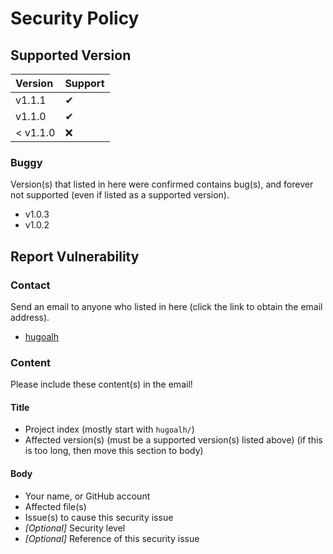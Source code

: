 # Security Policy

## Supported Version

| **Version** | **Support** |
|:----|:----|
| v1.1.1 | ✔ |
| v1.1.0 | ✔ |
| < v1.1.0 | ❌ |

### Buggy

Version(s) that listed in here were confirmed contains bug(s), and forever not supported (even if listed as a supported version).

- v1.0.3
- v1.0.2

## Report Vulnerability

### Contact

Send an email to anyone who listed in here (click the link to obtain the email address).

- [hugoalh](https://github.com/hugoalh)

### Content

Please include these content(s) in the email!

#### Title

- Project index (mostly start with `hugoalh/`)
- Affected version(s) (must be a supported version(s) listed above) (if this is too long, then move this section to body)

#### Body

- Your name, or GitHub account
- Affected file(s)
- Issue(s) to cause this security issue
- *\[Optional\]* Security level
- *\[Optional\]* Reference of this security issue
